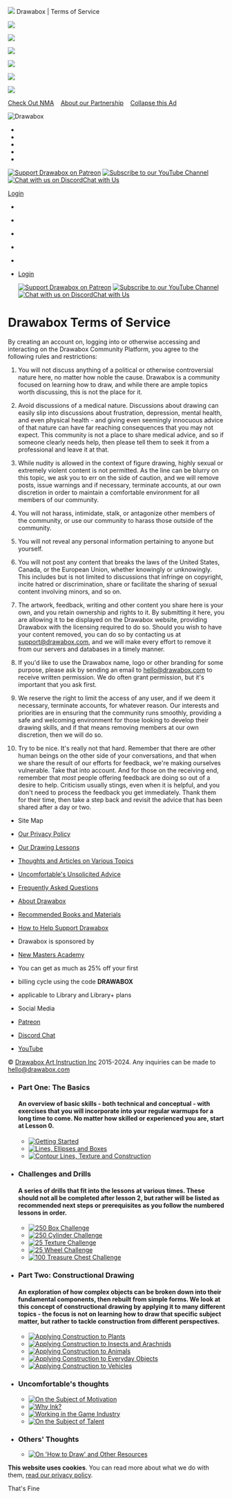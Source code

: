 ![](https://d5nxst8fruw4z.cloudfront.net/atrk.gif?account=xcOFp1IWh910Y8)                       Drawabox | Terms of Service

[![](https://d15v304a6xpq4b.cloudfront.net/assets/images/nma/nma_logo_sponsor.png)](https://drawabox.com/nma)

[![](https://d15v304a6xpq4b.cloudfront.net/assets/images/nma/nma_offer_banner.png)](https://drawabox.com/nma)

[](javascript:ShowNextAnnouncement(false,'previous'))

[![](https://d15v304a6xpq4b.cloudfront.net/assets/images/nma/nma_logo_sponsor.png)](https://drawabox.com/nma)

[![](https://d15v304a6xpq4b.cloudfront.net/assets/images/nma/nma_details.png)](https://drawabox.com/nma)

![](https://d15v304a6xpq4b.cloudfront.net/assets/images/nma/nma_details_continued.png)

![](https://d15v304a6xpq4b.cloudfront.net/assets/images/nma/nma_offer.png)

[Check Out NMA](https://drawabox.com/nma)    [About our Partnership](https://drawabox.com/announcement/NMA)    [Collapse this Ad](javascript:CloseAnnouncement('NMA'))

[](javascript:ShowNextAnnouncement(false,'previous'))[](javascript:CloseAnnouncement())[](javascript:ShowNextAnnouncement(false,'next'))

[](javascript:ShowNextAnnouncement(false,'next'))

[](https://drawabox.com/rec/proko/drawingbasics)

[](https://amzn.to/4bl6tx5)

[](https://drawabox.com/rec/proko/figuredrawing)

[](https://amzn.to/2SjhDei)

![Drawabox](https://d15v304a6xpq4b.cloudfront.net/assets/images/drawabox-logo.png "Drawabox")

* [](https://drawabox.com/lessons "Start working through the Drawabox curriculum")
* [](https://drawabox.com/articles "Some articles on my thoughts on various topics related to drawing and the commercial art industry")
* [](https://drawabox.com/comic "Sometimes it's easier to convey some ideas in comic form")
* [](https://drawabox.com/faq "Got a question? Chances are, someone else has asked it")
* [](https://drawabox.com/giveback "Find out how you can help support this free resource")

[![Support Drawabox on Patreon](https://d15v304a6xpq4b.cloudfront.net/assets/images/icon-patreon.png "Support Drawabox on Patreon")](https://patreon.com/uncomfortable) [![Subscribe to our YouTube Channel](https://d15v304a6xpq4b.cloudfront.net/assets/images/icon-youtube.png "Subscribe to our YouTube Channel")](https://youtube.com/uncomfortable) [![Chat with us on Discord](https://d15v304a6xpq4b.cloudfront.net/assets/images/icon-discord.png "Chat with us on Discord")Chat with Us](https://discord.gg/drawabox)

[Login](https://drawabox.com/login)

[](javascript:ToggleMobileNav())

* [](https://drawabox.com/lessons "Start working through the Drawabox curriculum")
* [](https://drawabox.com/articles "Some articles on my thoughts on various topics related to drawing and the commercial art industry")
* [](https://drawabox.com/comic "Sometimes it's easier to convey some ideas in comic form")
* [](https://drawabox.com/faq "Got a question? Chances are, someone else has asked it")
* [](https://drawabox.com/giveback "Find out how you can help support this free resource")
* [Login](https://drawabox.com/login)
    
    [![Support Drawabox on Patreon](https://d15v304a6xpq4b.cloudfront.net/assets/images/social-icon-patreon.png "Support Drawabox on Patreon")](https://patreon.com/uncomfortable) [![Subscribe to our YouTube Channel](https://d15v304a6xpq4b.cloudfront.net/assets/images/social-icon-youtube.png "Subscribe to our YouTube Channel")](https://youtube.com/uncomfortable) [![Chat with us on Discord](https://d15v304a6xpq4b.cloudfront.net/assets/images/icon-discord.png "Chat with us on Discord")Chat with Us](https://discord.gg/drawabox)
    

Drawabox Terms of Service
=========================

By creating an account on, logging into or otherwise accessing and interacting on the Drawabox Community Platform, you agree to the following rules and restrictions:

1. You will not discuss anything of a political or otherwise controversial nature here, no matter how noble the cause. Drawabox is a community focused on learning how to draw, and while there are ample topics worth discussing, this is not the place for it.
    
2. Avoid discussions of a medical nature. Discussions about drawing can easily slip into discussions about frustration, depression, mental health, and even physical health - and giving even seemingly innocuous advice of that nature can have far reaching consequences that you may not expect. This community is not a place to share medical advice, and so if someone clearly needs help, then please tell them to seek it from a professional and leave it at that.
    
3. While nudity is allowed in the context of figure drawing, highly sexual or extremely violent content is not permitted. As the line can be blurry on this topic, we ask you to err on the side of caution, and we will remove posts, issue warnings and if necessary, terminate accounts, at our own discretion in order to maintain a comfortable environment for all members of our community.
    
4. You will not harass, intimidate, stalk, or antagonize other members of the community, or use our community to harass those outside of the community.
    
5. You will not reveal any personal information pertaining to anyone but yourself.
    
6. You will not post any content that breaks the laws of the United States, Canada, or the European Union, whether knowingly or unknowingly. This includes but is not limited to discussions that infringe on copyright, incite hatred or discrimination, share or facilitate the sharing of sexual content involving minors, and so on.
    
7. The artwork, feedback, writing and other content you share here is your own, and you retain ownership and rights to it. By submitting it here, you are allowing it to be displayed on the Drawabox website, providing Drawabox with the licensing required to do so. Should you wish to have your content removed, you can do so by contacting us at support@drawabox.com, and we will make every effort to remove it from our servers and databases in a timely manner.
    
8. If you'd like to use the Drawabox name, logo or other branding for some purpose, please ask by sending an email to hello@drawabox.com to receive written permission. We do often grant permission, but it's important that you ask first.
    
9. We reserve the right to limit the access of any user, and if we deem it necessary, terminate accounts, for whatever reason. Our interests and priorities are in ensuring that the community runs smoothly, providing a safe and welcoming environment for those looking to develop their drawing skills, and if that means removing members at our own discretion, then we will do so.
    
10. Try to be nice. It's really not that hard. Remember that there are other human beings on the other side of your conversations, and that when we share the result of our efforts for feedback, we're making ourselves vulnerable. Take that into account. And for those on the receiving end, remember that _most_ people offering feedback are doing so out of a desire to help. Criticism usually stings, even when it is helpful, and you don't need to process the feedback you get immediately. Thank them for their time, then take a step back and revisit the advice that has been shared after a day or two.
    

* Site Map
* [Our Privacy Policy](https://drawabox.com/privacy)
* [Our Drawing Lessons](https://drawabox.com/lessons)
* [Thoughts and Articles on Various Topics](https://drawabox.com/articles)
* [Uncomfortable's Unsolicited Advice](https://drawabox.com/comic)
* [Frequently Asked Questions](https://drawabox.com/FAQ)
* [About Drawabox](https://drawabox.com/about)
* [Recommended Books and Materials](https://drawabox.com/recommendations)
* [How to Help Support Drawabox](https://drawabox.com/giveback)

* Drawabox is sponsored by
* [New Masters Academy](https://nma.art/learn)
* You can get as much as 25% off your first
* billing cycle using the code **DRAWABOX**
* applicable to Library and Library+ plans

* Social Media
* [Patreon](https://patreon.com/uncomfortable)
* [Discord Chat](https://discord.gg/FtSS4hhqSu)
* [YouTube](https://youtube.com/uncomfortable)

© [Drawabox Art Instruction Inc](https://drawabox.com/) 2015-2024. Any inquiries can be made to [hello@drawabox.com](mailto:hello@drawabox.com)  

* ### Part One: The Basics
    
    #### An overview of basic skills - both technical and conceptual - with exercises that you will incorporate into your regular warmups for a long time to come. No matter how skilled or experienced you are, start at Lesson 0.
    
    * [![Getting Started](https://d15v304a6xpq4b.cloudfront.net/lesson_images/27bb3f79.jpg "Getting Started")](https://drawabox.com/lesson/0)
    * [![Lines, Ellipses and Boxes](https://d15v304a6xpq4b.cloudfront.net/lesson_images/8ae338b3.jpg "Lines, Ellipses and Boxes")](https://drawabox.com/lesson/1)
    * [![Contour Lines, Texture and Construction](https://d15v304a6xpq4b.cloudfront.net/lesson_images/e8068a07.jpg "Contour Lines, Texture and Construction")](https://drawabox.com/lesson/2)
* ### Challenges and Drills
    
    #### A series of drills that fit into the lessons at various times. These should not all be completed after lesson 2, but rather will be listed as recommended next steps or prerequisites as you follow the numbered lessons in order.
    
    * [![250 Box Challenge](https://d15v304a6xpq4b.cloudfront.net/lesson_images/57018ccd.jpg "250 Box Challenge")](https://drawabox.com/lesson/250boxes)
    * [![250 Cylinder Challenge](https://d15v304a6xpq4b.cloudfront.net/lesson_images/e1a2ce6e.jpg "250 Cylinder Challenge")](https://drawabox.com/lesson/250cylinders)
    * [![25 Texture Challenge](https://d15v304a6xpq4b.cloudfront.net/lesson_images/3c7d479b.jpg "25 Texture Challenge")](https://drawabox.com/lesson/25textures)
    * [![25 Wheel Challenge](https://d15v304a6xpq4b.cloudfront.net/lesson_images/5507a916.jpg "25 Wheel Challenge")](https://drawabox.com/lesson/25wheels)
    * [![100 Treasure Chest Challenge](https://d15v304a6xpq4b.cloudfront.net/lesson_images/f6fac373.jpg "100 Treasure Chest Challenge")](https://drawabox.com/lesson/100chests)
* ### Part Two: Constructional Drawing
    
    #### An exploration of how complex objects can be broken down into their fundamental components, then rebuilt from simple forms. We look at this concept of constructional drawing by applying it to many different topics - the focus is not on learning how to draw that specific subject matter, but rather to tackle construction from different perspectives.
    
    * [![Applying Construction to Plants](https://d15v304a6xpq4b.cloudfront.net/lesson_images/cfc54f17.jpg "Applying Construction to Plants")](https://drawabox.com/lesson/3)
    * [![Applying Construction to Insects and Arachnids](https://d15v304a6xpq4b.cloudfront.net/lesson_images/018ac4e4.jpg "Applying Construction to Insects and Arachnids")](https://drawabox.com/lesson/4)
    * [![Applying Construction to Animals](https://d15v304a6xpq4b.cloudfront.net/lesson_images/f79c3572.jpg "Applying Construction to Animals")](https://drawabox.com/lesson/5)
    * [![Applying Construction to Everyday Objects](https://d15v304a6xpq4b.cloudfront.net/lesson_images/1dd9ef08.jpg "Applying Construction to Everyday Objects")](https://drawabox.com/lesson/6)
    * [![Applying Construction to Vehicles](https://d15v304a6xpq4b.cloudfront.net/lesson_images/b7693a39.jpg "Applying Construction to Vehicles")](https://drawabox.com/lesson/7)

* ### Uncomfortable's thoughts
    
    * [![On the Subject of Motivation](https://d15v304a6xpq4b.cloudfront.net/lesson_images/8d633a83.jpg "On the Subject of Motivation")](https://drawabox.com/article/motivation)
    * [![Why Ink?](https://d15v304a6xpq4b.cloudfront.net/lesson_images/095d4608.jpg "Why Ink?")](https://drawabox.com/article/ink)
    * [![Working in the Game Industry](https://d15v304a6xpq4b.cloudfront.net/lesson_images/fa8056d5.jpg "Working in the Game Industry")](https://drawabox.com/article/workingintheindustry)
    * [![On the Subject of Talent](https://d15v304a6xpq4b.cloudfront.net/lesson_images/3b2a762b.jpg "On the Subject of Talent")](https://drawabox.com/article/talent)
* ### Others' Thoughts
    
    * [![On 'How to Draw' and Other Resources](https://d15v304a6xpq4b.cloudfront.net/lesson_images/4598bf36.jpg "On 'How to Draw' and Other Resources")](https://drawabox.com/article/h2d)

**This website uses cookies**. You can read more about what we do with them, [read our privacy policy](https://drawabox.com/privacy).

That's Fine